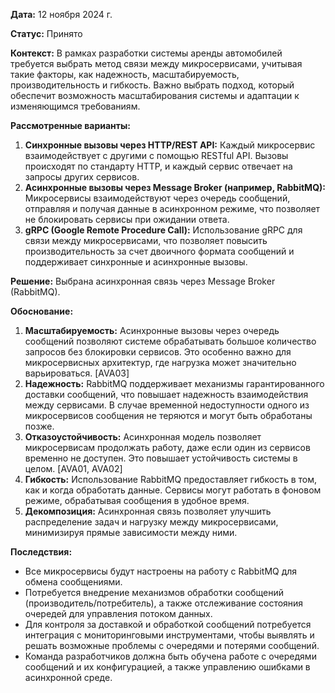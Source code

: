 **Дата:** 12 ноября 2024 г.

**Статус:** Принято

**Контекст:**
В рамках разработки системы аренды автомобилей требуется выбрать метод связи между микросервисами, учитывая такие факторы, как надежность, масштабируемость, производительность и гибкость. Важно выбрать подход, который обеспечит возможность масштабирования системы и адаптации к изменяющимся требованиям.

**Рассмотренные варианты:**

1. **Синхронные вызовы через HTTP/REST API:** Каждый микросервис взаимодействует с другими с помощью RESTful API. Вызовы происходят по стандарту HTTP, и каждый сервис отвечает на запросы других сервисов.
2. **Асинхронные вызовы через Message Broker (например, RabbitMQ):** Микросервисы взаимодействуют через очередь сообщений, отправляя и получая данные в асинхронном режиме, что позволяет не блокировать сервисы при ожидании ответа.
3. **gRPC (Google Remote Procedure Call):** Использование gRPC для связи между микросервисами, что позволяет повысить производительность за счет двоичного формата сообщений и поддерживает синхронные и асинхронные вызовы.

**Решение:**
Выбрана асинхронная связь через Message Broker (RabbitMQ).

**Обоснование:**

1. **Масштабируемость:** Асинхронные вызовы через очередь сообщений позволяют системе обрабатывать большое количество запросов без блокировки сервисов. Это особенно важно для микросервисных архитектур, где нагрузка может значительно варьироваться. [AVA03]
2. **Надежность:** RabbitMQ поддерживает механизмы гарантированного доставки сообщений, что повышает надежность взаимодействия между сервисами. В случае временной недоступности одного из микросервисов сообщения не теряются и могут быть обработаны позже.
3. **Отказоустойчивость:** Асинхронная модель позволяет микросервисам продолжать работу, даже если один из сервисов временно не доступен. Это повышает устойчивость системы в целом. [AVA01, AVA02]
4. **Гибкость:** Использование RabbitMQ предоставляет гибкость в том, как и когда обработать данные. Сервисы могут работать в фоновом режиме, обрабатывая сообщения в удобное время.
5. **Декомпозиция:** Асинхронная связь позволяет улучшить распределение задач и нагрузку между микросервисами, минимизируя прямые зависимости между ними.

**Последствия:**

- Все микросервисы будут настроены на работу с RabbitMQ для обмена сообщениями.
- Потребуется внедрение механизмов обработки сообщений (производитель/потребитель), а также отслеживание состояния очередей для управления потоком данных.
- Для контроля за доставкой и обработкой сообщений потребуется интеграция с мониторинговыми инструментами, чтобы выявлять и решать возможные проблемы с очередями и потерями сообщений.
- Команда разработчиков должна быть обучена работе с очередями сообщений и их конфигурацией, а также управлению ошибками в асинхронной среде.
